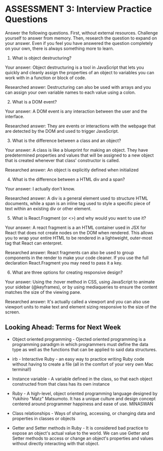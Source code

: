 # ASSESSMENT 3: Interview Practice Questions

Answer the following questions. First, without external resources. Challenge yourself to answer from memory. Then, research the question to expand on your answer. Even if you feel you have answered the question completely on your own, there is always something more to learn.

1. What is object destructuring?

  Your answer: Object destructuring is a tool in JavaScript that lets you quickly and cleanly assign the properties of an object to variables you can work with in a function or block of code. 

  Researched answer: Destructuring can also be used with arrays and you can assign your own variable names to each value using a colon. 



2. What is a DOM event?

  Your answer: A DOM event is any interaction between the user and the interface. 

  Researched answer: They are events or interactions with the webpage that are detected by the DOM and used to trigger JavaScript. 



3. What is the difference between a class and an object?

  Your answer: A class is like a blueprint for making an object. They have predetermined properties and values that will be assigned to a new object that is created whenever that class' constructor is called. 

  Researched answer: An object is explicitly defined when initialized



4. What is the difference between a HTML div and a span?

  Your answer: I actually don't know. 

  Researched answer: A div is a general element used to structure HTML documents, while a span is an inline tag used to style a specific piece of text within an existing div or other element. 



5. What is React.Fragment (or <>) and why would you want to use it?

  Your answer: A react fragment is a an HTML container used in JSX for React that does not create nodes on the DOM when rendered. This allows you to wrap your entire HTML to be rendered in a lightweight, outer-most tag that React can enterpret. 

  Researched answer: React fragments can also be used to group components in the render to make your code cleaner. If you use the full declaration React.Fragment you may need to pass it a key. 



6. What are three options for creating responsive design?

  Your answer: Using the :hover method in CSS, using JavaScript to animate your sidebar (@keyframes), or by using mediaqueries to ensure the content matches the size of the viewing pane. 

  Researched answer: It's actually called a viewport and you can also use viewport units to make text and element sizing responsive to the size of the screen. 



## Looking Ahead: Terms for Next Week
- Object oriented programming - Ojected oriented programming is a programming paradigm in which programmers must define the data type as well as the functions that can be applied to said data structures. 

- irb - Interactive Ruby - an easy way to practice writing Ruby code without having to create a file (all in the comfort of your very own Mac terminal!)
- Instance variable - A variable defined in the class, so that each object constructed from that class has its own instance

- Ruby - A high-level, object oriented programming language designed by Yukihiro "Matz" Matsumoto. It has a unique culture and design concept centered around programmer happiness and ease of use. MINASWAN

- Class relationships - Ways of sharing, accessing, or changing data and properties in classes or objects

- Getter and Setter methods in Ruby - It is considered bad practice to expose an object's actual value to the world. We can use Getter and Setter methods to access or change an object's properties and values without directly interacting with that object. 
